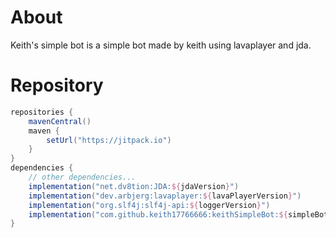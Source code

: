 # About
Keith's simple bot is a simple bot made by keith using lavaplayer and jda.
# Repository
```gradle
repositories {
    mavenCentral()
    maven {
        setUrl("https://jitpack.io")
    }
}
dependencies {
    // other dependencies...
    implementation("net.dv8tion:JDA:${jdaVersion}")
    implementation("dev.arbjerg:lavaplayer:${lavaPlayerVersion}")
    implementation("org.slf4j:slf4j-api:${loggerVersion}")
    implementation("com.github.keith17766666:keithSimpleBot:${simpleBotVersion}")
}
```